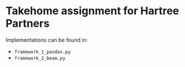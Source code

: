 # Takehome assignment for Hartree Partners

Implementations can be found in:
* `framework_1_pandas.py`
* `framework_2_beam.py`
